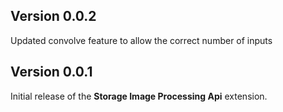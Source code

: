 ## Version 0.0.2

Updated convolve feature to allow the correct number of inputs

## Version 0.0.1

Initial release of the **Storage Image Processing Api** extension.
